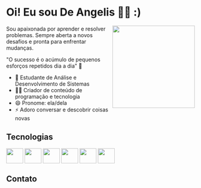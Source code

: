 # Oi! Eu sou De Angelis 👋🏾 :)

<img align="right" width="220" height="220" src="https://user-images.githubusercontent.com/116311275/198176679-deb958eb-213f-4c43-99ab-4beb249074f5.png"></a>

Sou apaixonada por aprender e resolver problemas. Sempre aberta a novos desafios e pronta para enfrentar mudanças.

"O sucesso é o acúmulo de pequenos esforços repetidos dia a dia" 🧠


- 🌱 Estudante de Análise e Desenvolvimento de Sistemas
- ✍🏾 Criador de conteúdo de programação e tecnologia
- 😄 Pronome: ela/dela
- ⚡ Adoro conversar e descobrir coisas novas

## Tecnologias
<div>
  <img align="center" height="40" width="45" src="https://cdn.jsdelivr.net/gh/devicons/devicon/icons/javascript/javascript-original.svg">
  <img align="center" height="40" width="45" src="https://cdn.jsdelivr.net/gh/devicons/devicon/icons/vuejs/vuejs-original.svg">
  <img align="center" height="40" width="45" src="https://cdn.jsdelivr.net/gh/devicons/devicon/icons/html5/html5-original.svg">
  <img align="center" height="40" width="45" src="https://cdn.jsdelivr.net/gh/devicons/devicon/icons/css3/css3-original.svg">
  <img align="center" height="40" width="45" src="https://cdn.jsdelivr.net/gh/devicons/devicon/icons/bootstrap/bootstrap-original.svg">
  <img align="center" height="40" width="45" src="https://cdn.jsdelivr.net/gh/devicons/devicon/icons/tailwindcss/tailwindcss-plain.svg">                                 </div>

## Contato
<div>
  <a href=""><img src="https://img.shields.io/badge/LinkedIn-0077B5?style=for-the-badge&logo=linkedin&logoColor=white" alt=""></a>
  <a href=""><img src="https://img.shields.io/badge/Instagram-E4405F?style=for-the-badge&logo=instagram&logoColor=white" alt=""></a>
  <a href=""><img src="https://img.shields.io/badge/Discord-7289DA?style=for-the-badge&logo=discord&logoColor=white" alt=""></a>
</div>

